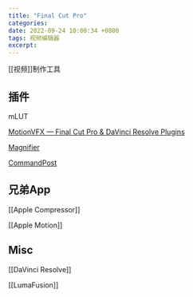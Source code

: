 ```yaml
---
title: "Final Cut Pro"
categories: 
date: 2022-09-24 10:00:34 +0800
tags: 视频编辑器
excerpt: 
---
```


[[视频]]制作工具



## 插件

mLUT

[MotionVFX — Final Cut Pro & DaVinci Resolve Plugins](https://www.motionvfx.com/)

[Magnifier](https://fcpxfree.com/products/magnifier)


[CommandPost](https://commandpost.io/)




## 兄弟App

[[Apple Compressor]]

[[Apple Motion]]


## Misc

[[DaVinci Resolve]]

[[LumaFusion]]



